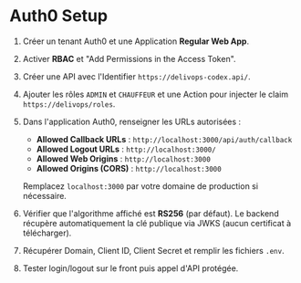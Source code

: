# Auth0 Setup

1. Créer un tenant Auth0 et une Application **Regular Web App**.
2. Activer **RBAC** et "Add Permissions in the Access Token".
3. Créer une API avec l'Identifier `https://delivops-codex.api/`.
4. Ajouter les rôles `ADMIN` et `CHAUFFEUR` et une Action pour injecter le claim `https://delivops/roles`.
5. Dans l'application Auth0, renseigner les URLs autorisées :
   - **Allowed Callback URLs** : `http://localhost:3000/api/auth/callback`
   - **Allowed Logout URLs** : `http://localhost:3000/`
   - **Allowed Web Origins** : `http://localhost:3000`
   - **Allowed Origins (CORS)** : `http://localhost:3000`
   
   Remplacez `localhost:3000` par votre domaine de production si nécessaire.
6. Vérifier que l'algorithme affiché est **RS256** (par défaut).
   Le backend récupère automatiquement la clé publique via JWKS (aucun certificat à télécharger).
7. Récupérer Domain, Client ID, Client Secret et remplir les fichiers `.env`.
8. Tester login/logout sur le front puis appel d'API protégée.

